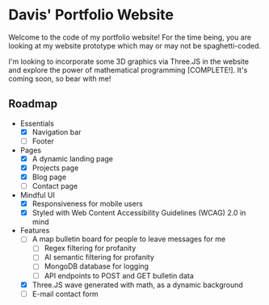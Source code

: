 # Davis' Portfolio Website

Welcome to the code of my portfolio website!
For the time being, you are looking at my website prototype which may or may not be spaghetti-coded. 

I'm looking to incorporate some 3D graphics via Three.JS in the website and explore the power of mathematical programming [COMPLETE!].
It's coming soon, so bear with me!

## Roadmap
- Essentials
  - [x] Navigation bar
  - [ ] Footer
- Pages
  - [x] A dynamic landing page
  - [x] Projects page
  - [x] Blog page
  - [ ] Contact page
- Mindful UI
  - [x] Responsiveness for mobile users
  - [x] Styled with Web Content Accessibility Guidelines (WCAG) 2.0 in mind
- Features
  - [ ] A map bulletin board for people to leave messages for me
    - [ ] Regex filtering for profanity
    - [ ] AI semantic filtering for profanity
    - [ ] MongoDB database for logging
    - [ ] API endpoints to POST and GET bulletin data
  - [x] Three.JS wave generated with math, as a dynamic background
  - [ ] E-mail contact form
